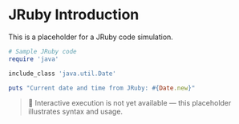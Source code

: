 # JRuby Introduction

This is a placeholder for a JRuby code simulation.

```ruby
# Sample JRuby code
require 'java'

include_class 'java.util.Date'

puts "Current date and time from JRuby: #{Date.new}"
```

> 🚧 Interactive execution is not yet available — this placeholder illustrates syntax and usage.